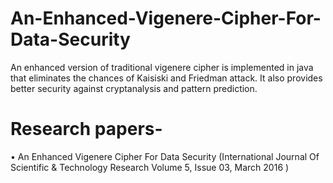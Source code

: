 # An-Enhanced-Vigenere-Cipher-For-Data-Security
An enhanced version of traditional vigenere cipher is implemented in java that eliminates the chances of Kaisiski and Friedman attack. It also provides better security against cryptanalysis and pattern prediction.

# Research papers-
• An Enhanced Vigenere Cipher For Data Security (International Journal Of Scientific & Technology Research Volume 5, Issue 03, March 2016 )
